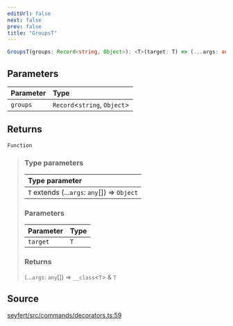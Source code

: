 ```yaml
---
editUrl: false
next: false
prev: false
title: "GroupsT"
---
```


```ts
GroupsT(groups: Record<string, Object>): <T>(target: T) => (...args: any[]) => __class<T> & T
```

## Parameters

| Parameter | Type |
| :------ | :------ |
| `groups` | `Record`\<`string`, `Object`\> |

## Returns

`Function`

> ### Type parameters
>
> | Type parameter |
> | :------ |
> | `T` extends (...`args`: `any`[]) => `Object` |
>
> ### Parameters
>
> | Parameter | Type |
> | :------ | :------ |
> | `target` | `T` |
>
> ### Returns
>
> (...`args`: `any`[]) => `__class`\<`T`\> & `T`
>

## Source

[seyfert/src/commands/decorators.ts:59](https://github.com/potoland/potocuit/blob/fe122a1/src/commands/decorators.ts#L59)
